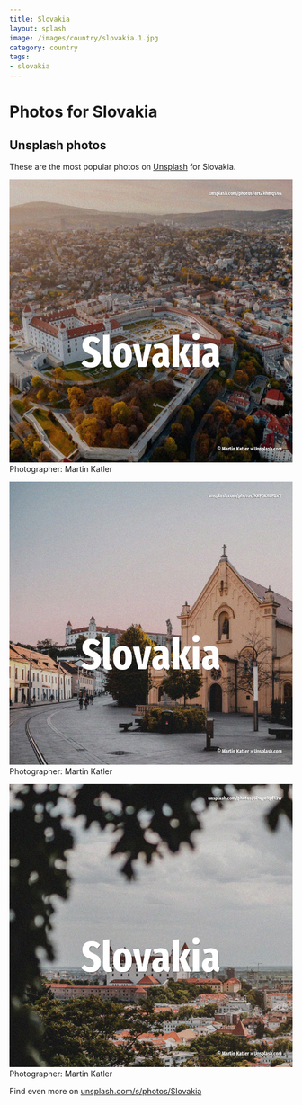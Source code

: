 ```yaml
---
title: Slovakia
layout: splash
image: /images/country/slovakia.1.jpg
category: country
tags:
- slovakia
---
```

# Photos for Slovakia
 
## Unsplash photos
These are the most popular photos on [Unsplash](https://unsplash.com) for Slovakia.
 
![Slovakia](/images/country/slovakia.1.jpg)
Photographer:  Martin Katler
 
![Slovakia](/images/country/slovakia.2.jpg)
Photographer:  Martin Katler
 
![Slovakia](/images/country/slovakia.3.jpg)
Photographer:  Martin Katler
 
Find even more on [unsplash.com/s/photos/Slovakia](https://unsplash.com/s/photos/Slovakia)
 
